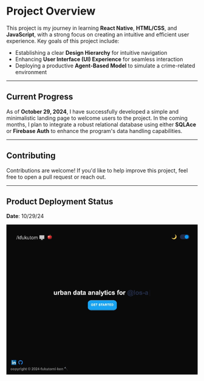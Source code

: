 # Project Overview

This project is my journey in learning **React Native**, **HTML/CSS**, and **JavaScript**, with a strong focus on creating an intuitive and efficient user experience. Key goals of this project include:

- Establishing a clear **Design Hierarchy** for intuitive navigation
- Enhancing **User Interface (UI) Experience** for seamless interaction
- Deploying a productive **Agent-Based Model** to simulate a crime-related environment

---

## Current Progress

As of **October 29, 2024**, I have successfully developed a simple and minimalistic landing page to welcome users to the project. In the coming months, I plan to integrate a robust relational database using either **SQLAce** or **Firebase Auth** to enhance the program's data handling capabilities.

---

## Contributing

Contributions are welcome! If you'd like to help improve this project, feel free to open a pull request or reach out.

---

## Product Deployment Status

**Date**: 10/29/24

![Landing Page GIF](./frontend_asset1.gif) <!-- Adjust the path if your GIF is located in a different folder -->
